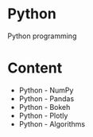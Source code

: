 # Python

Python programming


# Content
  * Python - NumPy
  * Python - Pandas
  * Python - Bokeh
  * Python - Plotly
  * Python - Algorithms
 
